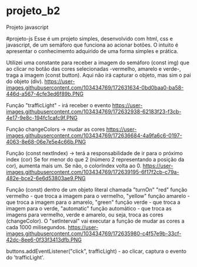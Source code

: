 # projeto_b2
Projeto javascript 

#projeto-js Esse é um projeto simples, desenvolvido com html, css e javascript, de um semáforo que funciona ao acionar botões. O intuito é apresentar o conhecimemto adquirido de uma forma simples e prática.

Utilizei uma constante para receber a imagem do semáforo (const img) que ao clicar no botão das cores selecionadas -vermelho, amarelo e verde-, traga a imagem (const button). Aqui não irá capturar o objeto, mas sim o pai do objeto (div). https://user-images.githubusercontent.com/103434769/172631634-0bd0baa0-ba58-446d-a567-4cfe3ed6f89b.PNG

Função "trafficLight" - irá receber o evento https://user-images.githubusercontent.com/103434769/172632938-62183f23-f3cb-4e17-9e8c-194fc1cafc9f.PNG

Função changeColors -> mudar as cores https://user-images.githubusercontent.com/103434769/172636684-4a9fa6c6-0197-4063-8e68-06e7e5e4c66b.PNG

Função (const nextIndex) -> terá a responsabilidade de ir para o próximo index (cor) Se for menor do que 2 (número 2 representando a posição da cor), aumenta mais um. Se não, o colorIndex volta ao 0. https://user-images.githubusercontent.com/103434769/172639195-6f17f2cb-c79a-482e-bce2-6e6d53803ae9.PNG

Função (const) dentro de um objeto literal chamada "turnOn" "red" função vermelho - que troca a imagem para o vermelho,
"yellow" função amarelo - que troca a imagem para o amarelo, "green" função verde - que troca a imagem para o verde, "automatic" função automático - que troca as imagens para vermelho, verde e amarelo, ou seja, troca as cores (changeColor). O "setInterval" vai executar a função de mudar as cores a cada 1000 milisegundos. https://user-images.githubusercontent.com/103434769/172635980-c4f57e9b-33cf-42dc-8ee6-0f33f3413dfb.PNG

buttons.addEventListener("click", trafficLight) - ao clicar, captura o evento do 'trafficLight'.
